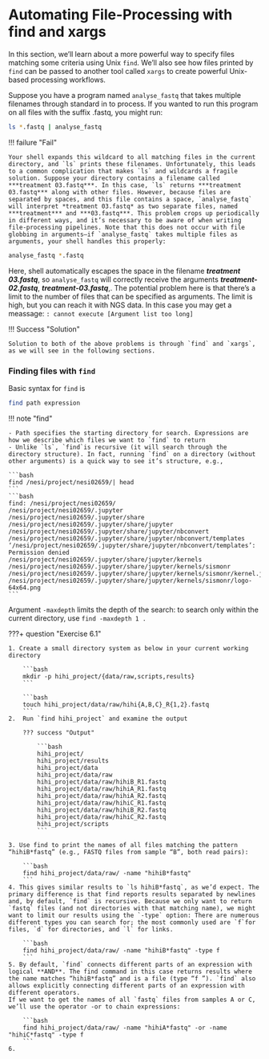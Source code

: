# Automating File-Processing with find and xargs

In this section, we’ll learn about a more powerful way to specify files matching some criteria using Unix `find`. We’ll also see how files printed by `find` can be passed to another tool called `xargs` to create powerful Unix-based processing workflows.

Suppose you have a program named `analyse_fastq` that takes multiple filenames through standard in to process. If you wanted to run this program on all files with the suffix .fastq, you might run:

```bash
ls *.fastq | analyse_fastq
```

!!! failure "Fail"

    Your shell expands this wildcard to all matching files in the current directory, and `ls` prints these filenames. Unfortunately, this leads to a common complication that makes `ls` and wildcards a fragile solution. Suppose your directory contains a filename called ***treatment 03.fastq***. In this case, `ls` returns ***treatment 03.fastq*** along with other files. However, because files are separated by spaces, and this file contains a space, `analyse_fastq` will interpret *treatment 03.fastq* as two separate files, named ***treatment*** and ***03.fastq***. This problem crops up periodically in different ways, and it’s necessary to be aware of when writing file-processing pipelines. Note that this does not occur with file globbing in arguments—if `analyse_fastq` takes multiple files as arguments, your shell handles this properly:

```bash
analyse_fastq *.fastq
```
Here, shell automatically escapes the space in the filename ***treatment 03.fastq***, so `analyse_fastq` will correctly receive the arguments ***treatment-02.fastq***, ***treatment-03.fastq***,. The potential problem here is that there’s a limit to the number of files that can be specified as arguments. The limit is high, but you can reach it with NGS data. In this case you may get a meassage: `: cannot execute [Argument list too long]` 

!!! Success "Solution"

    Solution to both of the above problems is through `find` and `xargs`, as we will see in the following sections.

### Finding files with `find`

Basic syntax for `find` is 

```bash
find path expression
```
!!! note "find" 

    - Path specifies the starting directory for search. Expressions are how we describe which files we want to `find` to return
    - Unlike `ls`, `find`is recursive (it will search through the directory structure). In fact, running `find` on a directory (without other arguments) is a quick way to see it’s structure, e.g.,

    ```bash
    find /nesi/project/nesi02659/| head
    ```
    ```bash
    find: /nesi/project/nesi02659/
    /nesi/project/nesi02659/.jupyter
    /nesi/project/nesi02659/.jupyter/share
    /nesi/project/nesi02659/.jupyter/share/jupyter
    /nesi/project/nesi02659/.jupyter/share/jupyter/nbconvert
    /nesi/project/nesi02659/.jupyter/share/jupyter/nbconvert/templates
    ‘/nesi/project/nesi02659/.jupyter/share/jupyter/nbconvert/templates’: Permission denied
    /nesi/project/nesi02659/.jupyter/share/jupyter/kernels
    /nesi/project/nesi02659/.jupyter/share/jupyter/kernels/sismonr
    /nesi/project/nesi02659/.jupyter/share/jupyter/kernels/sismonr/kernel.json
    /nesi/project/nesi02659/.jupyter/share/jupyter/kernels/sismonr/logo-64x64.png
    ```

Argument `-maxdepth` limits the depth of the search: to search only within the current directory, use `find -maxdepth 1 .`

???+ question "Exercise 6.1"

    1. Create a small directory system as below in your current working directory

        ```bash
        mkdir -p hihi_project/{data/raw,scripts,results}
        ```

        ```bash
        touch hihi_project/data/raw/hihi{A,B,C}_R{1,2}.fastq
        ```
    2.  Run `find hihi_project` and examine the output

        ??? success "Output"

            ```bash
            hihi_project/
            hihi_project/results
            hihi_project/data
            hihi_project/data/raw
            hihi_project/data/raw/hihiB_R1.fastq
            hihi_project/data/raw/hihiA_R1.fastq
            hihi_project/data/raw/hihiA_R2.fastq
            hihi_project/data/raw/hihiC_R1.fastq
            hihi_project/data/raw/hihiB_R2.fastq
            hihi_project/data/raw/hihiC_R2.fastq
            hihi_project/scripts
            ```

    3. Use find to print the names of all files matching the pattern “hihiB*fastq” (e.g., FASTQ files from sample “B”, both read pairs): 

        ```bash
        find hihi_project/data/raw/ -name "hihiB*fastq"
        ```
    4. This gives similar results to `ls hihiB*fastq`, as we’d expect. The primary difference is that find reports results separated by newlines and, by default, `find` is recursive. Because we only want to return `fastq` files (and not directories with that matching name), we might want to limit our results using the `-type` option: There are numerous different types you can search for; the most commonly used are `f`for files, `d` for directories, and `l` for links.

        ```bash
        find hihi_project/data/raw/ -name "hihiB*fastq" -type f
        ```
    5. By default, `find` connects different parts of an expression with logical **AND**. The find command in this case returns results where the name matches “hihiB*fastq” and is a file (type “f ”). `find` also allows explicitly connecting different parts of an expression with different operators.
    If we want to get the names of all `fastq` files from samples A or C, we’ll use the operator -or to chain expressions:

        ```bash
        find hihi_project/data/raw/ -name "hihiA*fastq" -or -name "hihiC*fastq" -type f
        ```
    6. 